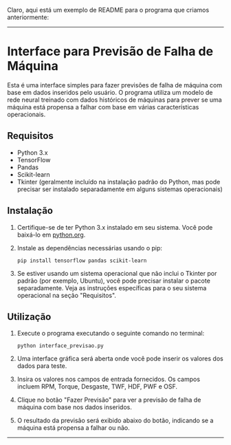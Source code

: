 Claro, aqui está um exemplo de README para o programa que criamos anteriormente:

---

# Interface para Previsão de Falha de Máquina

Esta é uma interface simples para fazer previsões de falha de máquina com base em dados inseridos pelo usuário. 
O programa utiliza um modelo de rede neural treinado com dados históricos de máquinas para prever se uma máquina está propensa a 
falhar com base em várias características operacionais.

## Requisitos

- Python 3.x
- TensorFlow
- Pandas
- Scikit-learn
- Tkinter (geralmente incluído na instalação padrão do Python, mas pode precisar ser instalado separadamente em alguns sistemas operacionais)

## Instalação

1. Certifique-se de ter Python 3.x instalado em seu sistema. Você pode baixá-lo em [python.org](https://www.python.org/).

2. Instale as dependências necessárias usando o pip:

    ```
    pip install tensorflow pandas scikit-learn
    ```

3. Se estiver usando um sistema operacional que não inclui o Tkinter por padrão (por exemplo, Ubuntu), você pode precisar instalar o pacote separadamente. Veja as instruções específicas para o seu sistema operacional na seção "Requisitos".

## Utilização

1. Execute o programa executando o seguinte comando no terminal:

    ```
    python interface_previsao.py
    ```

2. Uma interface gráfica será aberta onde você pode inserir os valores dos dados para teste.

3. Insira os valores nos campos de entrada fornecidos. Os campos incluem RPM, Torque, Desgaste, TWF, HDF, PWF e OSF.

4. Clique no botão "Fazer Previsão" para ver a previsão de falha de máquina com base nos dados inseridos.

5. O resultado da previsão será exibido abaixo do botão, indicando se a máquina está propensa a falhar ou não.

--- 
